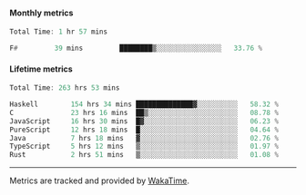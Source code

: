 #### Monthly metrics
<!--START_SECTION:wakamonthly-->

```asm
Total Time: 1 hr 57 mins

F#         39 mins         ████████▒░░░░░░░░░░░░░░░░   33.76 %
```

<!--END_SECTION:wakamonthly-->
#### Lifetime metrics
<!--START_SECTION:wakalifetime-->

```asm
Total Time: 263 hrs 53 mins

Haskell        154 hrs 34 mins ██████████████▓░░░░░░░░░░   58.32 %
C              23 hrs 16 mins  ██▒░░░░░░░░░░░░░░░░░░░░░░   08.78 %
JavaScript     16 hrs 30 mins  █▓░░░░░░░░░░░░░░░░░░░░░░░   06.23 %
PureScript     12 hrs 18 mins  █░░░░░░░░░░░░░░░░░░░░░░░░   04.64 %
Java           7 hrs 18 mins   ▓░░░░░░░░░░░░░░░░░░░░░░░░   02.76 %
TypeScript     5 hrs 12 mins   ▒░░░░░░░░░░░░░░░░░░░░░░░░   01.97 %
Rust           2 hrs 51 mins   ▒░░░░░░░░░░░░░░░░░░░░░░░░   01.08 %
```

<!--END_SECTION:wakalifetime-->

---

Metrics are tracked and provided by [WakaTime](https://github.com/athul/waka-readme).
